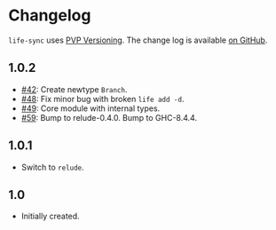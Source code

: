 # Changelog

`life-sync` uses [PVP Versioning][1].
The change log is available [on GitHub][2].

## 1.0.2

* [#42](https://github.com/kowainik/life-sync/issues/42):
  Create newtype `Branch`.
* [#48](https://github.com/kowainik/life-sync/issues/48):
  Fix minor bug with broken `life add -d`.
* [#49](https://github.com/kowainik/life-sync/issues/49):
  Core module with internal types.
* [#59](https://github.com/kowainik/life-sync/issues/59):
  Bump to relude-0.4.0.
  Bump to GHC-8.4.4.


## 1.0.1

* Switch to `relude`.

## 1.0

* Initially created.

[1]: https://pvp.haskell.org
[2]: https://github.com/kowainik/life-sync/releases
